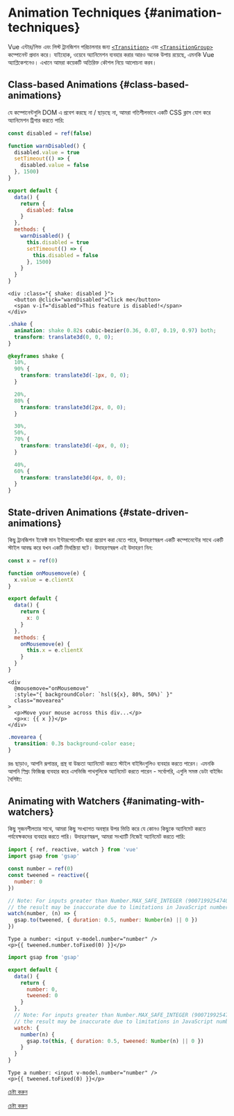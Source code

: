 <script setup>
import ElasticHeader from './demos/ElasticHeader.vue'
import DisabledButton from './demos/DisabledButton.vue'
import Colors from './demos/Colors.vue'
import AnimateWatcher from './demos/AnimateWatcher.vue'
</script>

# Animation Techniques {#animation-techniques}

Vue এন্টার/লিভ এবং লিস্ট ট্রানজিশন পরিচালনার জন্য [`<Transition>`](/guide/built-ins/transition) এবং [`<TransitionGroup>`](/guide/built-ins/transition-group) কম্পোনেন্ট প্রদান করে। যাইহোক, ওয়েবে অ্যানিমেশন ব্যবহার করার আরও অনেক উপায় রয়েছে, এমনকি Vue অ্যাপ্লিকেশনেও। এখানে আমরা কয়েকটি অতিরিক্ত কৌশল নিয়ে আলোচনা করব।

## Class-based Animations {#class-based-animations}

যে কম্পোনেন্টগুলি DOM এ প্রবেশ করছে না / ছাড়ছে না, আমরা গতিশীলভাবে একটি CSS ক্লাস যোগ করে অ্যানিমেশন ট্রিগার করতে পারি:

<div class="composition-api">

```js
const disabled = ref(false)

function warnDisabled() {
  disabled.value = true
  setTimeout(() => {
    disabled.value = false
  }, 1500)
}
```

</div>
<div class="options-api">

```js
export default {
  data() {
    return {
      disabled: false
    }
  },
  methods: {
    warnDisabled() {
      this.disabled = true
      setTimeout(() => {
        this.disabled = false
      }, 1500)
    }
  }
}
```

</div>

```vue-html
<div :class="{ shake: disabled }">
  <button @click="warnDisabled">Click me</button>
  <span v-if="disabled">This feature is disabled!</span>
</div>
```

```css
.shake {
  animation: shake 0.82s cubic-bezier(0.36, 0.07, 0.19, 0.97) both;
  transform: translate3d(0, 0, 0);
}

@keyframes shake {
  10%,
  90% {
    transform: translate3d(-1px, 0, 0);
  }

  20%,
  80% {
    transform: translate3d(2px, 0, 0);
  }

  30%,
  50%,
  70% {
    transform: translate3d(-4px, 0, 0);
  }

  40%,
  60% {
    transform: translate3d(4px, 0, 0);
  }
}
```

<DisabledButton />

## State-driven Animations {#state-driven-animations}

কিছু ট্রানজিশন ইফেক্ট মান ইন্টারপোলেটিং দ্বারা প্রয়োগ করা যেতে পারে, উদাহরণস্বরূপ একটি কম্পোনেন্টের সাথে একটি স্টাইল আবদ্ধ করে যখন একটি মিথস্ক্রিয়া ঘটে। উদাহরণস্বরূপ এই উদাহরণ নিন:

<div class="composition-api">

```js
const x = ref(0)

function onMousemove(e) {
  x.value = e.clientX
}
```

</div>
<div class="options-api">

```js
export default {
  data() {
    return {
      x: 0
    }
  },
  methods: {
    onMousemove(e) {
      this.x = e.clientX
    }
  }
}
```

</div>

```vue-html
<div
  @mousemove="onMousemove"
  :style="{ backgroundColor: `hsl(${x}, 80%, 50%)` }"
  class="movearea"
>
  <p>Move your mouse across this div...</p>
  <p>x: {{ x }}</p>
</div>
```

```css
.movearea {
  transition: 0.3s background-color ease;
}
```

<Colors />

রঙ ছাড়াও, আপনি রূপান্তর, প্রস্থ বা উচ্চতা অ্যানিমেট করতে স্টাইল বাইন্ডিংগুলিও ব্যবহার করতে পারেন। এমনকি আপনি স্প্রিং ফিজিক্স ব্যবহার করে এসভিজি পাথগুলিকে অ্যানিমেট করতে পারেন - সর্বোপরি, এগুলি সমস্ত ডেটা বাইন্ডিং বৈশিষ্ট্য:

<ElasticHeader />

## Animating with Watchers {#animating-with-watchers}

কিছু সৃজনশীলতার সাথে, আমরা কিছু সংখ্যাগত অবস্থার উপর ভিত্তি করে যে কোনও কিছুকে অ্যানিমেট করতে পর্যবেক্ষকদের ব্যবহার করতে পারি। উদাহরণস্বরূপ, আমরা সংখ্যাটি নিজেই অ্যানিমেট করতে পারি:

<div class="composition-api">

```js
import { ref, reactive, watch } from 'vue'
import gsap from 'gsap'

const number = ref(0)
const tweened = reactive({
  number: 0
})

// Note: For inputs greater than Number.MAX_SAFE_INTEGER (9007199254740991),
// the result may be inaccurate due to limitations in JavaScript number precision.
watch(number, (n) => {
  gsap.to(tweened, { duration: 0.5, number: Number(n) || 0 })
})
```

```vue-html
Type a number: <input v-model.number="number" />
<p>{{ tweened.number.toFixed(0) }}</p>
```

</div>
<div class="options-api">

```js
import gsap from 'gsap'

export default {
  data() {
    return {
      number: 0,
      tweened: 0
    }
  },
  // Note: For inputs greater than Number.MAX_SAFE_INTEGER (9007199254740991),
  // the result may be inaccurate due to limitations in JavaScript number precision.
  watch: {
    number(n) {
      gsap.to(this, { duration: 0.5, tweened: Number(n) || 0 })
    }
  }
}
```

```vue-html
Type a number: <input v-model.number="number" />
<p>{{ tweened.toFixed(0) }}</p>
```

</div>

<AnimateWatcher />

<div class="composition-api">

[চেষ্টা করুন](https://play.vuejs.org/#eNpNUstygzAM/BWNLyEzBDKd6YWSdHrpsacefSGgJG7xY7BImhL+vTKv9ILllXYlr+jEm3PJpUWRidyXjXIEHql1e2mUdrYh6KDBY8yfoiR1wRiuBZVn6OHYWA0r5q6W2pMv3ISHkBPSlNZ4AtPqAzawC2LRdj3DdEU0WA34qB910sBUnsFWmp6LpRmaRo9UHMLIrGG3h4EBQ/OEbDRpxjx51TYFKWtYKHmOF9WP4Qzs+x22EDoA9NLwmaejC/x+vhBqVxeEfAPIK3WBsi6830lRobZSDDjA580hFIt8roxrCS4bbSuskxFmzhhIAenEy92id1CnzZzfd91szETmZ72rH6zYOej7PA3rYXrKE3GUp//m5KunWx3C5CE6enS0hjZXVKczZXCwdfWyoF79YgZPqBliJ9iGSUTEYlzuRrO9X94a/lUGNTklvBTZvAMpwhYCIMWZyPksTVvjvk9JaXUacq9sSlujFJPnvej/AElH3FQ=)

</div>
<div class="options-api">

[চেষ্টা করুন](https://play.vuejs.org/#eNpNUctugzAQ/JWVLyESj6hSL5Sm6qXHnnr0xYENuAXbwus8Svj3GlxIJEvendHMvgb2bkx6cshyVtiyl4b2XMnO6J6gtsLAsdcdbKZwwxVXeJmpCo/CtQQDVwCVIBFtQwzQI7leLRmAct0B+xx28YLQGVFh5aGAjNM3zvRZUNnkizhII7V6w9xTSjqiRtoYBqhcL0hq5c3S5/hu/blKbzfYwbh9LMWVf0W2zusTws60gnDK6OtqEMTaeSGVcQSnpNMVtmmAXzkLAWeQzarCQNkKaz1zkHWysPthWNryjX/IC1bRbgvjWGTG64rssbQqLF3bKUzvHmH6o1aUnFHWDeVw0G31sqJW/mIOT9h5KEw2m7CYhUsmnV/at9XKX3n24v+E5WxdNmfTbieAs4bI2DzLnDI/dVrqLpu4Nz+/a5GzZYls/AM3dcFx)

</div>
